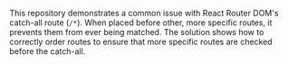 This repository demonstrates a common issue with React Router DOM's catch-all route (`/*`). When placed before other, more specific routes, it prevents them from ever being matched.  The solution shows how to correctly order routes to ensure that more specific routes are checked before the catch-all.
